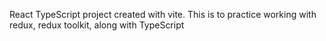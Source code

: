 React TypeScript project created with vite.
This is to practice working with redux, redux toolkit, along with TypeScript
